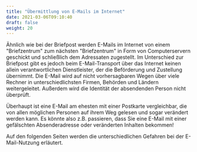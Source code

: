 ```yaml
---
title: "Übermittlung von E-Mails im Internet"
date: 2021-03-06T09:10:40
draft: false
weight: 20
---
```


Ähnlich wie bei der Briefpost werden E-Mails im Internet von einem "Briefzentrum" zum nächsten "Briefzentrum" in Form von Computerservern geschickt und schließlich dem Adressaten zugestellt. Im Unterschied zur Briefpost gibt es jedoch beim E-Mail-Transport über das Internet keinen allein verantwortlichen Dienstleister, der die Beförderung und Zustellung übernimmt. Die E-Mail wird auf nicht vorhersagbaren Wegen über viele Rechner in unterschiedlichsten Firmen, Behörden und Ländern weitergeleitet. Außerdem wird die Identität der absendenden Person nicht überprüft.

Überhaupt ist eine E-Mail am ehesten mit einer Postkarte vergleichbar, die von allen möglichen Personen auf ihrem Weg gelesen und sogar verändert werden kann. Es könnte also z.B. passieren, dass Sie eine E-Mail mit einer gefälschten Absenderadresse oder veränderten Inhalten bekommen!

Auf den folgenden Seiten werden die unterschiedlichen Gefahren bei der E-Mail-Nutzung erläutert.

